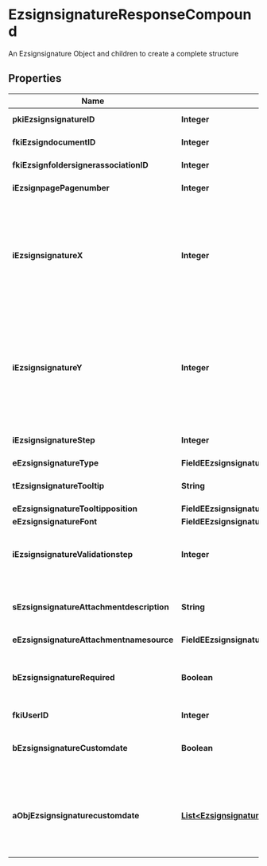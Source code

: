 

# EzsignsignatureResponseCompound

An Ezsignsignature Object and children to create a complete structure

## Properties

| Name | Type | Description | Notes |
|------------ | ------------- | ------------- | -------------|
|**pkiEzsignsignatureID** | **Integer** | The unique ID of the Ezsignsignature |  |
|**fkiEzsigndocumentID** | **Integer** | The unique ID of the Ezsigndocument |  |
|**fkiEzsignfoldersignerassociationID** | **Integer** | The unique ID of the Ezsignfoldersignerassociation |  |
|**iEzsignpagePagenumber** | **Integer** | The page number in the Ezsigndocument |  |
|**iEzsignsignatureX** | **Integer** | The X coordinate (Horizontal) where to put the Ezsignsignature on the page.  Coordinate is calculated at 100dpi (dot per inch). So for example, if you want to put the Ezsignsignature 2 inches from the left border of the page, you would use \&quot;200\&quot; for the X coordinate. |  |
|**iEzsignsignatureY** | **Integer** | The Y coordinate (Vertical) where to put the Ezsignsignature on the page.  Coordinate is calculated at 100dpi (dot per inch). So for example, if you want to put the Ezsignsignature 3 inches from the top border of the page, you would use \&quot;300\&quot; for the Y coordinate. |  |
|**iEzsignsignatureStep** | **Integer** | The step when the Ezsignsigner will be invited to sign |  |
|**eEzsignsignatureType** | **FieldEEzsignsignatureType** |  |  |
|**tEzsignsignatureTooltip** | **String** | A tooltip that will be presented to Ezsignsigner about the Ezsignsignature |  [optional] |
|**eEzsignsignatureTooltipposition** | **FieldEEzsignsignatureTooltipposition** |  |  [optional] |
|**eEzsignsignatureFont** | **FieldEEzsignsignatureFont** |  |  [optional] |
|**iEzsignsignatureValidationstep** | **Integer** | The step when the Ezsignsigner will be invited to validate the Ezsignsignature of eEzsignsignatureType Attachments |  [optional] |
|**sEzsignsignatureAttachmentdescription** | **String** | The description attached to the attachment name added in Ezsignsignature of eEzsignsignatureType Attachments |  [optional] |
|**eEzsignsignatureAttachmentnamesource** | **FieldEEzsignsignatureAttachmentnamesource** |  |  [optional] |
|**bEzsignsignatureRequired** | **Boolean** | Whether the Ezsignsignature is required or not. This field is relevant only with Ezsignsignature with eEzsignsignatureType &#x3D; Attachments. |  [optional] |
|**fkiUserID** | **Integer** | The unique ID of the User |  [optional] |
|**bEzsignsignatureCustomdate** | **Boolean** | Whether the Ezsignsignature has a custom date format or not. (Only possible when eEzsignsignatureType is **Name** or **Handwritten**) |  [optional] |
|**aObjEzsignsignaturecustomdate** | [**List&lt;EzsignsignaturecustomdateResponseCompound&gt;**](EzsignsignaturecustomdateResponseCompound.md) | An array of custom date blocks that will be filled at the time of signature.  Can only be used if bEzsignsignatureCustomdate is true.  Use an empty array if you don&#39;t want to have a date at all. |  [optional] |



